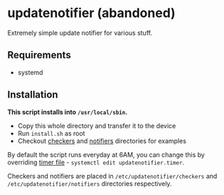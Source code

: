 # updatenotifier (abandoned)

Extremely simple update notifier for various stuff.

## Requirements

- systemd

## Installation

**This script installs into `/usr/local/sbin`.**

- Copy this whole directory and transfer it to the device
- Run `install.sh` as root
- Checkout [checkers](checkers/) and [notifiers](notifiers/) directories for examples

By default the script runs everyday at 6AM, you can change this by overriding [timer file](https://www.freedesktop.org/software/systemd/man/systemd.timer.html) - `systemctl edit updatenotifier.timer`.

Checkers and notifiers are placed in `/etc/updatenotifier/checkers` and `/etc/updatenotifier/notifiers` directories respectively.

